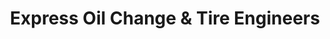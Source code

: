 ---
title: "Express Oil Change & Tire Engineers"
url: /columbia/express-oil-change-und-tire-engineers/
shop: Reifen
---